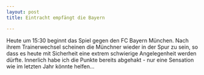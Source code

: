 ```yaml
---
layout: post
title: Eintracht empfängt die Bayern

---
```


Heute um 15:30 beginnt das Spiel gegen den FC Bayern München. Nach ihrem Trainerwechsel scheinen die Münchner wieder in der Spur zu sein, so dass es heute mit Sicherheit eine extrem schwierige Angelegenheit werden dürfte. Innerlich habe ich die Punkte bereits abgehakt - nur eine Sensation wie im letzten Jahr könnte helfen...


